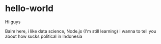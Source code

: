 # hello-world

Hi guys

Baim here, i like data science, Node.js (I'm still learning)
I wanna to tell you about how sucks political in Indonesia

